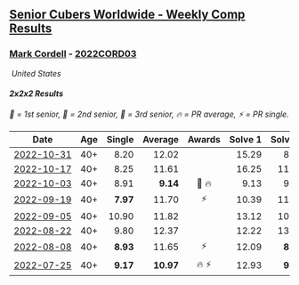 <style>table {white-space: nowrap;}</style>
<link rel="stylesheet" type="text/css" href="/scw-comp/css/flags.css" />

## [Senior Cubers Worldwide - Weekly Comp Results](/scw-comp/results/)
### [Mark Cordell](README.md) - [2022CORD03](https://www.worldcubeassociation.org/persons/2022CORD03?event=222)

<i class="flag flag-US" />&nbsp;United States

#### 2x2x2 Results

<span style="white-space: nowrap;">🥇 = 1st senior</span>, <span style="white-space: nowrap;">🥈 = 2nd senior</span>, <span style="white-space: nowrap;">🥉 = 3rd senior</span>, <span style="white-space: nowrap;">🔥 = PR average</span>, <span style="white-space: nowrap;">⚡ = PR single</span>.

| Date | Age | Single | Average | Awards | Solve 1 | Solve 2 | Solve 3 | Solve 4 | Solve 5 | Video |
| :--: | :--: | --: | --: | :--: | --: | --: | --: | --: | --: | :-- |
| [2022-10-31](../../results/2022-10-31/222.md) | 40+ | 8.20 | 12.02 |  | 15.29 | 8.20 | 10.10 | 14.95 | 11.01 | [Desktop](https://www.facebook.com/events/536496438309051/permalink/546260157332679) / [Mobile](https://m.facebook.com/events/536496438309051?view=permalink&id=546260157332679) |
| [2022-10-17](../../results/2022-10-17/222.md) | 40+ | 8.25 | 11.61 |  | 16.25 | 11.65 | 10.68 | 12.50 | 8.25 | [Desktop](https://www.facebook.com/events/3406415112938858/permalink/3418607578386278) / [Mobile](https://m.facebook.com/events/3406415112938858?view=permalink&id=3418607578386278) |
| [2022-10-03](../../results/2022-10-03/222.md) | 40+ | 8.91 | **9.14** | 🥉 🔥 | 9.13 | 9.15 | 11.20 | 8.91 | 9.15 | [Desktop](https://www.facebook.com/events/1113163972925182/permalink/1124375881803991) / [Mobile](https://m.facebook.com/events/1113163972925182?view=permalink&id=1124375881803991) |
| [2022-09-19](../../results/2022-09-19/222.md) | 40+ | **7.97** | 11.70 | ⚡ | 10.39 | 11.75 | 16.46 | **7.97** | 12.96 | [Desktop](https://www.facebook.com/events/400132442274991/permalink/410802764541292) / [Mobile](https://m.facebook.com/events/400132442274991?view=permalink&id=410802764541292) |
| [2022-09-05](../../results/2022-09-05/222.md) | 40+ | 10.90 | 11.82 |  | 13.12 | 10.90 | 11.03 | 21.29 | 11.30 | [Desktop](https://www.facebook.com/events/865213714460720/permalink/874571090191649) / [Mobile](https://m.facebook.com/events/865213714460720?view=permalink&id=874571090191649) |
| [2022-08-22](../../results/2022-08-22/222.md) | 40+ | 9.80 | 12.37 |  | 12.22 | 13.12 | 11.77 | 9.80 | 13.14 | [Desktop](https://www.facebook.com/events/1050714292295463/permalink/1059863888047170) / [Mobile](https://m.facebook.com/events/1050714292295463?view=permalink&id=1059863888047170) |
| [2022-08-08](../../results/2022-08-08/222.md) | 40+ | **8.93** | 11.65 | ⚡ | 12.09 | **8.93** | 12.07 | 13.87 | 10.79 | [Desktop](https://www.facebook.com/events/825089031814345/permalink/833534580969790) / [Mobile](https://m.facebook.com/events/825089031814345?view=permalink&id=833534580969790) |
| [2022-07-25](../../results/2022-07-25/222.md) | 40+ | **9.17** | **10.97** | 🔥 ⚡ | 12.93 | **9.17** | 11.72 | 11.46 | 9.72 | [Desktop](https://www.facebook.com/events/735191414262810/permalink/743811376734147) / [Mobile](https://m.facebook.com/events/735191414262810?view=permalink&id=743811376734147) |


<!-- Global site tag (gtag.js) - Google Analytics -->
<script async src="https://www.googletagmanager.com/gtag/js?id=UA-86348435-3"></script>
<script>window.dataLayer = window.dataLayer || []; function gtag() {dataLayer.push(arguments);} gtag('js', new Date()); gtag('config', 'UA-86348435-3');</script>
